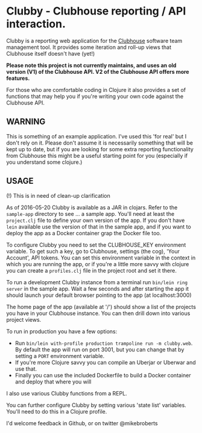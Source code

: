 # Clubby - Clubhouse reporting / API interaction. 

Clubby is a reporting web application for the [Clubhouse](https://clubhouse.io/) software team management tool. It
provides some iteration and roll-up views that Clubhouse itself doesn't have (yet!)

**Please note this project is not currently maintains, and uses an old version (V1) of the Clubhouse API. V2 of the Clubhouse API offers more features.**

For those who are comfortable coding in Clojure it also provides a set of functions that may help you if you're
writing your own code against the Clubhouse API.

## WARNING

This is something of an example application. I've used this 'for real' but I don't rely on it.
Please don't assume it is necessarily something that will be kept up to date, but if you are looking for
some extra reporting functionality from Clubhouse this might be a useful starting 
point for you (especially if you understand some clojure.)

## USAGE

(!) This is in need of clean-up clarification
 
As of 2016-05-20 Clubby is available as a JAR in clojars. Refer to the `sample-app` directory to 
see ... a sample app. You'll need at least the `project.clj` file to define your own version of the app.
If you don't have `lein` available use the version of that in the sample app, and if you want to deploy
the app as a Docker container grap the Docker file too.

To configure Clubby you need to set the CLUBHOUSE_KEY environment variable. To get such a key, 
go to Clubhouse, settings (the cog), 'Your Account', API tokens. You can set this environment variable 
in the context in which you are running the app, or if you're  a little more savvy with clojure you can 
create a `profiles.clj` file in the project root and set it there.

To run a development Clubby instance from a terminal run `bin/lein ring server` in the sample app. Wait
a few seconds and after starting the app it should launch your default browser pointing to the app 
(at localhost:3000)

The home page of the app (available at '/') should show a list of the projects you have in your Clubhouse instance.
You can then drill down into various project views.

To run in production you have a few options:
* Run `bin/lein with-profile production trampoline run -m clubby.web`. By
default the app will run on port 3001, but you can change that by setting a `PORT`
environment variable.
* If you're more Clojure savvy you can compile an Uberjar or Uberwar and use that.
* Finally you can use the included Dockerfile to build a Docker container and deploy that where you will

I also use various Clubby functions from a REPL.
 
You can further configure Clubby by setting various 'state list' variables. You'll need to do this
in a Clojure profile.

I'd welcome feedback in Github, or on twitter @mikebroberts
